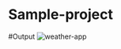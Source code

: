 # Sample-project
#Output
![weather-app](https://github.com/Manish12-verma/weather-app.github.io/assets/110876979/d2ea7a7d-7090-40fd-846c-c98667588580)
